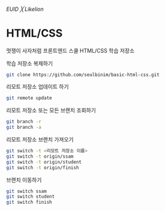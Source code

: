 ###### EUID ╳ Likelion

# HTML/CSS

멋쟁이 사자처럼 프론트엔드 스쿨 HTML/CSS 학습 저장소

학습 저장소 복제하기

```sh
git clone https://github.com/seulbinim/basic-html-css.git
```

리모트 저장소 업데이트 하기

```sh
git remote update
```

리모트 저장소 또는 모든 브랜치 조회하기

```sh
git branch -r
git branch -a
```

리모트 저장소 브랜치 가져오기

```sh
git switch -t <리모트 저장소 이름>
git switch -t origin/ssam
git switch -t origin/student
git switch -t origin/finish
```

브랜치 이동하기

```sh
git switch ssam
git switch student
git switch finish
```
